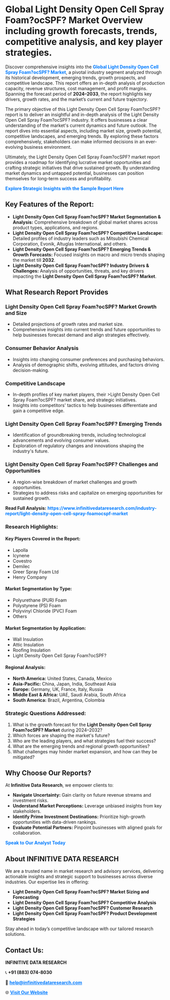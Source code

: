 <h1>Global Light Density Open Cell Spray Foam?ocSPF? Market Overview including growth forecasts, trends, competitive analysis, and key player strategies.</h1>
<p>
Discover comprehensive insights into the 
<a href="https://www.infinitivedataresearch.com/industry-report/light-density-open-cell-spray-foamocspf-market" rel="dofollow" style="color: #007BFF; text-decoration: none;"><strong>Global Light Density Open Cell Spray Foam?ocSPF? Market</strong></a>, a pivotal industry segment analyzed through its historical development, emerging trends, growth prospects, and competitive landscape. This report offers an in-depth analysis of production capacity, revenue structures, cost management, and profit margins. Spanning the forecast period of <strong>2024–2033</strong>, the report highlights key drivers, growth rates, and the market’s current and future trajectory.
</p>
<p>
The primary objective of this Light Density Open Cell Spray Foam?ocSPF? report is to deliver an insightful and in-depth analysis of the Light Density Open Cell Spray Foam?ocSPF? industry. It offers businesses a clear understanding of the market's current dynamics and future outlook. The report dives into essential aspects, including market size, growth potential, competitive landscapes, and emerging trends. By exploring these factors comprehensively, stakeholders can make informed decisions in an ever-evolving business environment.
</p>
<p>
Ultimately, the Light Density Open Cell Spray Foam?ocSPF? market report provides a roadmap for identifying lucrative market opportunities and crafting strategic initiatives that drive sustained growth. By understanding market dynamics and untapped potential, businesses can position themselves for long-term success and profitability.
</p>
<p>
<a href="https://www.infinitivedataresearch.com/request-sample/reportId=107392" style="color: #007BFF; text-decoration: none;"><strong>Explore Strategic Insights with the Sample Report Here</strong></a>
</p>

<h2>Key Features of the Report:</h2>
<ul>
<li><strong>Light Density Open Cell Spray Foam?ocSPF? Market Segmentation & Analysis:</strong> Comprehensive breakdown of global market shares across product types, applications, and regions.</li>
<li><strong>Light Density Open Cell Spray Foam?ocSPF? Competitive Landscape:</strong> Detailed profiles of industry leaders such as Mitsubishi Chemical Corporation, Evonik, Altuglas International, and others.</li>
<li><strong>Light Density Open Cell Spray Foam?ocSPF? Emerging Trends & Growth Forecasts:</strong> Focused insights on macro and micro trends shaping the market till <strong>2032</strong>.</li>
<li><strong>Light Density Open Cell Spray Foam?ocSPF? Industry Drivers & Challenges:</strong> Analysis of opportunities, threats, and key drivers impacting the <strong>Light Density Open Cell Spray Foam?ocSPF? Market</strong>.</li>
</ul>

<h2>What Research Report Provides</h2>
<h3>Light Density Open Cell Spray Foam?ocSPF? Market Growth and Size</h3>
<ul>
<li>Detailed projections of growth rates and market size.</li>
<li>Comprehensive insights into current trends and future opportunities to help businesses forecast demand and align strategies effectively.</li>
</ul>

<h3>Consumer Behavior Analysis</h3>
<ul>
<li>Insights into changing consumer preferences and purchasing behaviors.</li>
<li>Analysis of demographic shifts, evolving attitudes, and factors driving decision-making.</li>
</ul>

<h3>Competitive Landscape</h3>
<ul>
<li>In-depth profiles of key market players, their >Light Density Open Cell Spray Foam?ocSPF? market share, and strategic initiatives.</li>
<li>Insights into competitors' tactics to help businesses differentiate and gain a competitive edge.</li>
</ul>

<h3>Light Density Open Cell Spray Foam?ocSPF? Emerging Trends</h3>
<ul>
<li>Identification of groundbreaking trends, including technological advancements and evolving consumer values.</li>
<li>Exploration of regulatory changes and innovations shaping the industry's future.</li>
</ul>

<h3>Light Density Open Cell Spray Foam?ocSPF? Challenges and Opportunities</h3>
<ul>
<li>A region-wise breakdown of market challenges and growth opportunities.</li>
<li>Strategies to address risks and capitalize on emerging opportunities for sustained growth.</li>
</ul>
<p><strong>Read Full Analysis:</strong> <a href="https://www.infinitivedataresearch.com/industry-report/light-density-open-cell-spray-foamocspf-market" rel="dofollow" style="color: #007BFF; text-decoration: none;"><strong>https://www.infinitivedataresearch.com/industry-report/light-density-open-cell-spray-foamocspf-market</strong></a></p>
<h3>Research Highlights:</h3>
<h4>Key Players Covered in the Report:</h4>
<ul><li>Lapolla</li><li>Icynene</li><li>Covestro</li><li>Demilec</li><li>Greer Spray Foam Ltd</li><li>Henry Company</li></ul>
<h4>Market Segmentation by Type:</h4>
<ul><li>Polyurethane (PUR) Foam</li><li>Polystyrene (PS) Foam</li><li>Polyvinyl Chloride (PVC) Foam</li><li>Others</li></ul>
<h4>Market Segmentation by Application:</h4>
<ul><li>Wall Insulation</li><li>Attic Insulation</li><li>Roofing Insulation</li><li>Light Density Open Cell Spray Foam?ocSPF?</li></ul>

<h4>Regional Analysis:</h4>
<ul>
<li><strong>North America:</strong> United States, Canada, Mexico</li>
<li><strong>Asia-Pacific:</strong> China, Japan, India, Southeast Asia</li>
<li><strong>Europe:</strong> Germany, UK, France, Italy, Russia</li>
<li><strong>Middle East & Africa:</strong> UAE, Saudi Arabia, South Africa</li>
<li><strong>South America:</strong> Brazil, Argentina, Colombia</li>
</ul>

<h3>Strategic Questions Addressed:</h3>
<ol>
<li>What is the growth forecast for the <strong>Light Density Open Cell Spray Foam?ocSPF? Market</strong> during 2024–2032?</li>
<li>Which forces are shaping the market's future?</li>
<li>Who are the leading players, and what strategies fuel their success?</li>
<li>What are the emerging trends and regional growth opportunities?</li>
<li>What challenges may hinder market expansion, and how can they be mitigated?</li>
</ol>

<h2>Why Choose Our Reports?</h2>
<p>At <strong>Infinitive Data Research</strong>, we empower clients to:</p>
<ul>
<li><strong>Navigate Uncertainty:</strong> Gain clarity on future revenue streams and investment risks.</li>
<li><strong>Understand Market Perceptions:</strong> Leverage unbiased insights from key stakeholders.</li>
<li><strong>Identify Prime Investment Destinations:</strong> Prioritize high-growth opportunities with data-driven rankings.</li>
<li><strong>Evaluate Potential Partners:</strong> Pinpoint businesses with aligned goals for collaboration.</li>
</ul>
<p><a href="https://www.infinitivedataresearch.com/industry-report/light-density-open-cell-spray-foamocspf-market" rel="dofollow" style="color: #007BFF; text-decoration: none;"><strong>Speak to Our Analyst Today</strong></a></p>

<h2>About INFINITIVE DATA RESEARCH</h2>
<p>We are a trusted name in market research and advisory services, delivering actionable insights and strategic support to businesses across diverse industries. Our expertise lies in offering:</p>
<ul>
<li><strong>Light Density Open Cell Spray Foam?ocSPF? Market Sizing and Forecasting</strong></li>
<li><strong>Light Density Open Cell Spray Foam?ocSPF? Competitive Analysis</strong></li>
<li><strong>Light Density Open Cell Spray Foam?ocSPF? Customer Research</strong></li>
<li><strong>Light Density Open Cell Spray Foam?ocSPF? Product Development Strategies</strong></li>
</ul>
<p>Stay ahead in today’s competitive landscape with our tailored research solutions.</p>

<h2>Contact Us:</h2>
<p><strong>INFINITIVE DATA RESEARCH</strong></p>
<p>📞 <strong>+91 (883) 074-8030</strong></p>
<p>📧 <strong><a href="mailto:help@infinitivedataresearch.com" style="color: #007BFF;">help@infinitivedataresearch.com</a></strong></p>
<p>🌐 <strong><a href="https://www.infinitivedataresearch.com" rel="dofollow" style="color: #007BFF;">Visit Our Website</a></strong></p>